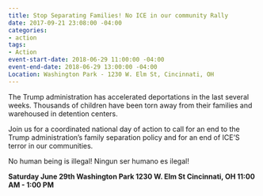 ```yaml
---
title: Stop Separating Families! No ICE in our community Rally
date: 2017-09-21 23:08:00 -04:00
categories:
- action
tags:
- Action
event-start-date: 2018-06-29 11:00:00 -04:00
event-end-date: 2018-06-29 13:00:00 -04:00
Location: Washington Park - 1230 W. Elm St, Cincinnati, OH
---
```


The Trump administration has accelerated deportations in the last several weeks. Thousands of children have been torn away from their families and warehoused in detention centers.

Join us for a coordinated national day of action to call for an end to the Trump administration’s family separation policy and for an end of ICE’S terror in our communities.

No human being is illegal! Ningun ser humano es ilegal!

**Saturday June 29th
Washington Park
1230 W. Elm St
Cincinnati, OH
11:00 AM - 1:00 PM**
